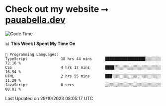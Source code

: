 # Check out my website ⭢ [pauabella.dev](https://pauabella.dev)

<!--START_SECTION:waka-->
![Code Time](http://img.shields.io/badge/Code%20Time-2%2C613%20hrs%2037%20mins-blue)

📊 **This Week I Spent My Time On** 

```text
💬 Programming Languages: 
TypeScript               18 hrs 44 mins      ██████████████████░░░░░░░   72.16 % 
CSS                      4 hrs 17 mins       ████░░░░░░░░░░░░░░░░░░░░░   16.54 % 
HTML                     2 hrs 55 mins       ███░░░░░░░░░░░░░░░░░░░░░░   11.29 % 
JavaScript               0 secs              ░░░░░░░░░░░░░░░░░░░░░░░░░   00.01 % 
```


 Last Updated on 29/10/2023 08:05:17 UTC
<!--END_SECTION:waka-->
